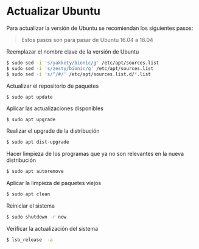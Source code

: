 # Actualizar Ubuntu

Para actualizar la versión de Ubuntu se recomiendan los siguientes pasos:

> Estos pasos son para pasar de Ubuntu 16.04 a 18.04

Reemplazar el nombre clave de la versión de Ubuntu 

```bash
$ sudo sed -i 's/yakkety/bionic/g' /etc/apt/sources.list
$ sudo sed -i 's/zesty/bionic/g' /etc/apt/sources.list
$ sudo sed -i 's/^/#/' /etc/apt/sources.list.d/*.list
```

Actualizar el repositorio de paquetes

```bash
$ sudo apt update
```

Aplicar las actualizaciones disponibles

```
$ sudo apt upgrade
```

Realizar el upgrade de la distribución

```bash
$ sudo apt dist-upgrade
```

Hacer limpieza de los programas que ya no son relevantes en la nueva distribución

```bash
$ sudo apt autoremove
```

Aplicar la limpieza de paquetes viejos

```bash
$ sudo apt clean
```

Reiniciar el sistema

```bash
$ sudo shutdown -r now
```

Verificar la actualización del sistema

```bash
$ lsb_release  -a
```
